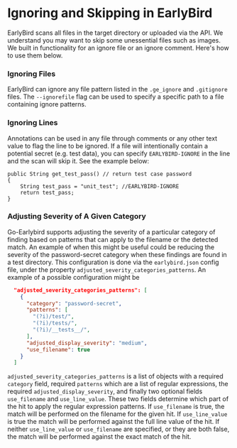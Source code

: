 # Ignoring and Skipping in EarlyBird
EarlyBird scans all files in the target directory or uploaded via the API. We understand you may want to skip some unessential files such as images. We built in functionality for an ignore file or an ignore comment. Here's how to use them below.


### Ignoring Files
EarlyBird can ignore any file pattern listed in the `.ge_ignore` and `.gitignore` files. The `--ignorefile` flag can be used to specify a specific path to a file containing ignore patterns.


### Ignoring Lines
Annotations can be used in any file through comments or any other text value to flag the line to be ignored.  If a file will intentionally contain a potential secret (e.g. test data), you can specify `EARLYBIRD-IGNORE` in the line and the scan will skip it.  See the example below:

```
public String get_test_pass() // return test case password
{
    String test_pass = "unit_test"; //EARLYBIRD-IGNORE
    return test_pass;
}
``` 

### Adjusting Severity of A Given Category
Go-Earlybird supports adjusting the severity of a particular category of finding based on patterns that can apply to the filename or the detected match.
An example of when this might be useful could be reducing the severity of the password-secret category when these findings are found in a test directory.
This configuration is done via the `earlybird.json` config file, under the property `adjusted_severity_categories_patterns`. An example of a possible
configuration might be

```json
  "adjusted_severity_categories_patterns": [
    {
      "category": "password-secret",
      "patterns": [
        "(?i)/test/",
        "(?i)/tests/",
        "(?i)/__tests__/",
      ],
      "adjusted_display_severity": "medium",
      "use_filename": true
    }
  ]
```

`adjusted_severity_categories_patterns` is a list of objects with a required `category` field, required `patterns` which are a list of
regular expressions, the required `adjusted_display_severity`, and finally two optional fields `use_filename` and `use_line_value`.
These two fields determine which part of the hit to apply the regular expression patterns. If `use_filename` is true, the match will
be performed on the filename for the given hit. If `use_line_value` is true the match will be performed against the full line value of the hit.
If neither `use_line_value` or `use_filename` are specified, or they are both false, the match will be performed against the exact match of the hit.
